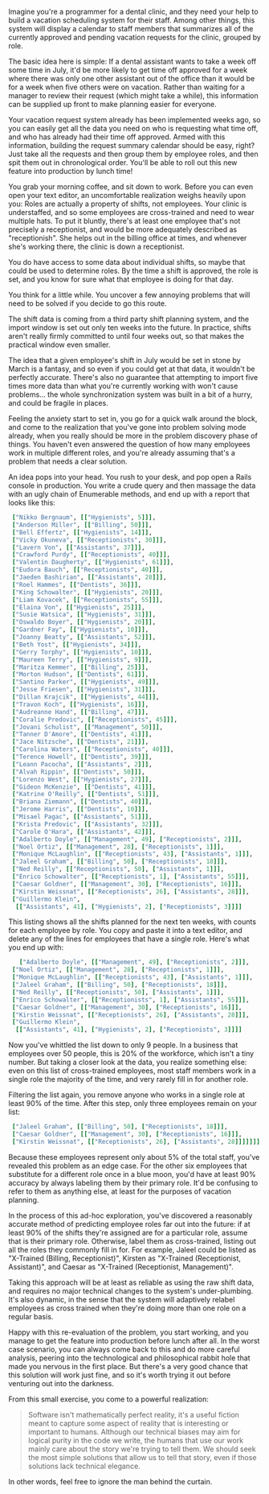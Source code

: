 Imagine you're a programmer for a dental clinic, and they need your help to build a vacation scheduling system for their staff. Among other things, this system will display a calendar to staff members that summarizes all of the currently approved and pending vacation requests for the clinic, grouped by role.

The basic idea here is simple: If a dental assistant wants to take a week off some time in July, it'd be more likely to get time off approved for a week where there was only one other assistant out of the office than it would be for a week when five others were on vacation. Rather than waiting for a manager to review their request (which might take a while), this information can be supplied up front to make planning easier for everyone.

Your vacation request system already has been implemented weeks ago, so you can easily get all the data you need on who is requesting what time off, and who has already had their time off approved. Armed with this information, building the request summary calendar should be easy, right? Just take all the requests and then group them by employee roles, and then spit them out in chronological order. You'll be able to roll out this new feature into production by lunch time!

You grab your morning coffee, and sit down to work. Before you can even open your text editor, an uncomfortable realization weighs heavily upon you: Roles are actually a property of shifts, not employees. Your clinic is understaffed, and so some employees are cross-trained and need to wear multiple hats. To put it bluntly, there's at least one employee that's not precisely a receptionist, and would be more adequately described as "receptionish". She helps out in the billing office at times, and whenever she's working there, the clinic is down a receptionist.

You do have access to some data about individual shifts, so maybe that could be used to determine roles. By the time a shift is approved, the role is set, and you know for sure what that employee is doing for that day. 

You think for a little while. You uncover a few annoying problems that will need to be solved if you decide to go this route.

The shift data is coming from a third party shift planning system, and the import window is set out only ten weeks into the future.  In practice, shifts aren't really firmly committed to until four weeks out, so that makes the practical window even smaller. 

The idea that a given employee's shift in July would be set in stone by March is a fantasy, and so even if you could get at that data, it wouldn't be perfectly accurate. There's also no guarantee that attempting to import five times more data than what you're currently working with won't cause problems… the whole synchronization system was built in a bit of a hurry, and could be fragile in places.

Feeling the anxiety start to set in, you go for a quick walk around the block, and come to the realization that you've gone into problem solving mode already, when you really should be more in the problem discovery phase of things. You haven't even answered the question of how many employees work in multiple different roles, and you're already assuming that's a problem that needs a clear solution.

An idea pops into your head. You rush to your desk, and pop open a Rails console in production. You write a crude query and then massage the data with an ugly chain of Enumerable methods, and end up with a report that looks like this:

```ruby
 ["Nikko Bergnaum", [["Hygienists", 5]]],
 ["Anderson Miller", [["Billing", 50]]],
 ["Bell Effertz", [["Hygienists", 14]]],
 ["Vicky Okuneva", [["Receptionists", 30]]],
 ["Lavern Von", [["Assistants", 37]]],
 ["Crawford Purdy", [["Receptionists", 40]]],
 ["Valentin Daugherty", [["Hygienists", 61]]],
 ["Eudora Bauch", [["Receptionists", 40]]],
 ["Jaeden Bashirian", [["Assistants", 28]]],
 ["Roel Hammes", [["Dentists", 36]]],
 ["King Schowalter", [["Hygienists", 20]]],
 ["Liam Kovacek", [["Receptionists", 55]]],
 ["Elaina Von", [["Hygienists", 25]]],
 ["Susie Watsica", [["Hygienists", 31]]],
 ["Oswaldo Boyer", [["Hygienists", 20]]],
 ["Gardner Fay", [["Hygienists", 10]]],
 ["Joanny Beatty", [["Assistants", 52]]],
 ["Beth Yost", [["Hygienists", 34]]],
 ["Gerry Torphy", [["Hygienists", 10]]],
 ["Maureen Terry", [["Hygienists", 9]]],
 ["Maritza Kemmer", [["Billing", 25]]],
 ["Morton Hudson", [["Dentists", 61]]],
 ["Santino Parker", [["Hygienists", 49]]],
 ["Jesse Friesen", [["Hygienists", 31]]],
 ["Dillan Krajcik", [["Hygienists", 44]]],
 ["Travon Koch", [["Hygienists", 16]]],
 ["Audreanne Hand", [["Billing", 47]]],
 ["Coralie Predovic", [["Receptionists", 45]]],
 ["Jovani Schulist", [["Management", 50]]],
 ["Tanner D'Amore", [["Dentists", 41]]],
 ["Jace Nitzsche", [["Dentists", 21]]],
 ["Carolina Waters", [["Receptionists", 40]]],
 ["Terence Howell", [["Dentists", 39]]],
 ["Leann Pacocha", [["Assistants", 2]]],
 ["Alvah Rippin", [["Dentists", 50]]],
 ["Lorenzo West", [["Hygienists", 27]]],
 ["Gideon McKenzie", [["Dentists", 41]]],
 ["Katrine O'Reilly", [["Dentists", 51]]],
 ["Briana Ziemann", [["Dentists", 40]]],
 ["Jerome Harris", [["Dentists", 10]]],
 ["Misael Pagac", [["Assistants", 51]]],
 ["Krista Predovic", [["Assistants", 32]]],
 ["Carole O'Hara", [["Assistants", 42]]],
 ["Adalberto Doyle", [["Management", 49], ["Receptionists", 2]]],
 ["Noel Ortiz", [["Management", 28], ["Receptionists", 1]]],
 ["Monique McLaughlin", [["Receptionists", 43], ["Assistants", 1]]],
 ["Jaleel Graham", [["Billing", 50], ["Receptionists", 18]]],
 ["Ned Reilly", [["Receptionists", 50], ["Assistants", 1]]],
 ["Enrico Schowalter", [["Receptionists", 1], ["Assistants", 55]]],
 ["Caesar Goldner", [["Management", 30], ["Receptionists", 16]]],
 ["Kirstin Weissnat", [["Receptionists", 26], ["Assistants", 28]]],
 ["Guillermo Klein",
  [["Assistants", 41], ["Hygienists", 2], ["Receptionists", 3]]]]
```

This listing shows all the shifts planned for the next ten weeks, with counts for each employee by role. You copy and paste it into a text editor, and delete any of the lines for employees that have a single role. Here's what you end up with:

```ruby
   ["Adalberto Doyle", [["Management", 49], ["Receptionists", 2]]],
 ["Noel Ortiz", [["Management", 28], ["Receptionists", 1]]],
 ["Monique McLaughlin", [["Receptionists", 43], ["Assistants", 1]]],
 ["Jaleel Graham", [["Billing", 50], ["Receptionists", 18]]],
 ["Ned Reilly", [["Receptionists", 50], ["Assistants", 1]]],
 ["Enrico Schowalter", [["Receptionists", 1], ["Assistants", 55]]],
 ["Caesar Goldner", [["Management", 30], ["Receptionists", 16]]],
 ["Kirstin Weissnat", [["Receptionists", 26], ["Assistants", 28]]],
 ["Guillermo Klein",
  [["Assistants", 41], ["Hygienists", 2], ["Receptionists", 3]]]]
```

Now you've whittled the list down to only 9 people. In a business that employees over 50 people, this is 20% of the workforce, which isn't a tiny number. But taking a closer look at the data, you realize something else: even on this list of cross-trained employees, most staff members work in a single role the majority of the time, and very rarely fill in for another role.

Filtering the list again, you remove anyone who works in a single role at least 90% of the time. After this step, only three employees remain on your list:

```ruby
 ["Jaleel Graham", [["Billing", 50], ["Receptionists", 18]]],
 ["Caesar Goldner", [["Management", 30], ["Receptionists", 16]]],
 ["Kirstin Weissnat", [["Receptionists", 26], ["Assistants", 28]]]]]]]
```

Because these employees represent only about 5% of the total staff, you've revealed this problem as an edge case. For the other six employees that substitute for a different role once in a blue moon, you'd have at least 90% accuracy by always labeling them by their primary role. It'd be confusing to refer to them as anything else, at least for the purposes of vacation planning.

In the process of this ad-hoc exploration, you've discovered a reasonably accurate method of predicting employee roles far out into the future: if at least 90% of the shifts they're assigned are for a particular role, assume that is their primary role. Otherwise, label them as cross-trained, listing out all the roles they commonly fill in for. For example, 
Jaleel could be listed as "X-Trained (Billing, Receptionist)",
Kirsten as "X-Trained (Receptionist, Assistant)", and Caesar as "X-Trained (Receptionist, Management)".

Taking this approach will be at least as reliable as using the raw shift data, and requires no major technical changes to the system's under-plumbing. It's also dynamic, in the sense that the system will adaptively relabel employees as cross trained when they're doing more than one role on a regular basis.

Happy with this re-evaluation of the problem, you start working, and you manage to get the feature into production before lunch after all. In the worst case scenario, you can always come back to this and do more careful analysis, peering into the technological and philosophical rabbit hole that made you nervous in the first place. But there's a very good chance that this solution will work just fine, and so it's worth trying it out before venturing out into the darkness.

From this small exercise, you come to a powerful realization:

> Software isn't mathematically perfect reality, it's a useful fiction meant to capture some aspect of reality that is interesting or important to humans. Although our technical biases may aim for logical purity in the code we write, the humans that use our work mainly care about the story we're trying to tell them. We should seek the most simple solutions that allow us to tell that story, even if those solutions lack technical elegance.

In other words, feel free to ignore the man behind the curtain.

